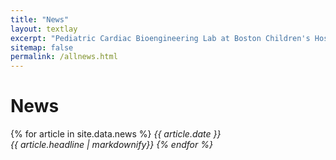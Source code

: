```yaml
---
title: "News"
layout: textlay
excerpt: "Pediatric Cardiac Bioengineering Lab at Boston Children's Hospital and Harvard Medical School."
sitemap: false
permalink: /allnews.html
---
```


# News

{% for article in site.data.news %}
<em>{{ article.date }}</em> <br>
<em>{{ article.headline | markdownify}}<em>
{% endfor %}
